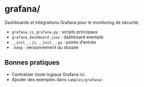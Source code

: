 # grafana/

Dashboards et intégrations Grafana pour le monitoring de sécurité.

- `grafana.js`, `grafana.py` : scripts principaux
- `grafana_dashboard.json` : dashboard exemple
- `__init__.js`, `__init__.py` : points d’entrée
- `.keep` : versionnement du dossier

## Bonnes pratiques
- Centraliser toute logique Grafana ici.
- Ajouter des exemples dans `samples/grafana/`.

